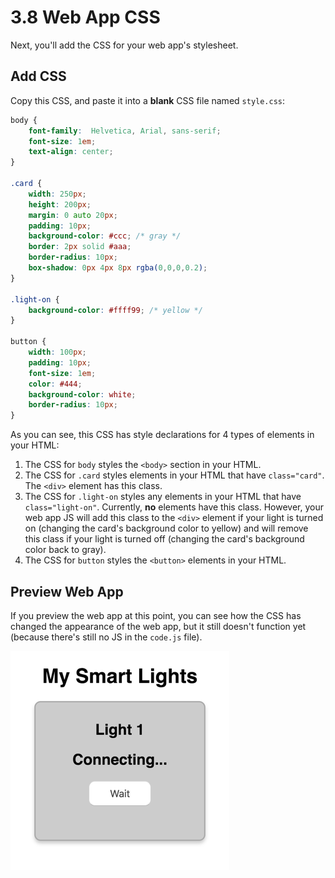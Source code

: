 # 3.8 Web App CSS

Next, you'll add the CSS for your web app's stylesheet.

## Add CSS

Copy this CSS, and paste it into a **blank** CSS file named `style.css`:

```css
body {
    font-family:  Helvetica, Arial, sans-serif;
    font-size: 1em;
    text-align: center;
}

.card {
    width: 250px;
    height: 200px;
    margin: 0 auto 20px;
    padding: 10px;
    background-color: #ccc; /* gray */
    border: 2px solid #aaa;
    border-radius: 10px;
    box-shadow: 0px 4px 8px rgba(0,0,0,0.2);
}

.light-on {
    background-color: #ffff99; /* yellow */
}

button {
    width: 100px;
    padding: 10px;
    font-size: 1em;
    color: #444;
    background-color: white;
    border-radius: 10px;
}
```

As you can see, this CSS has style declarations for 4 types of elements in your HTML:

1. The CSS for `body` styles the `<body>` section in your HTML.
2. The CSS for `.card` styles elements in your HTML that have `class="card"`. The `<div>` element has this class.
3. The CSS for `.light-on` styles any elements in your HTML that have `class="light-on"`. Currently, **no** elements have this class. However, your web app JS will add this class to the `<div>` element if your light is turned on \(changing the card's background color to yellow\) and will remove this class if your light is turned off \(changing the card's background color back to gray\).
4. The CSS for `button` styles the `<button>` elements in your HTML.

## Preview Web App

If you preview the web app at this point, you can see how the CSS has changed the appearance of the web app, but it still doesn't function yet \(because there's still no JS in the `code.js` file\).

![](../../.gitbook/assets/smart-light-web-app-css.png)

